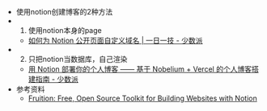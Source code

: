 - 使用notion创建博客的2种方法
- 1. 使用notion本身的page
	- [如何为 Notion 公开页面自定义域名 | 一日一技 - 少数派](https://sspai.com/post/58441)
- 2. 只把notion当数据库，自己渲染
	- [用 Notion 部署你的个人博客 —— 基于 Nobelium + Vercel 的个人博客搭建指南 - 少数派](https://sspai.com/post/66678)
- 参考资料
	- [Fruition: Free, Open Source Toolkit for Building Websites with Notion](https://fruitionsite.com/)